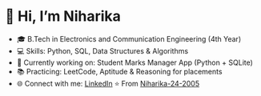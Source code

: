 # 👋 Hi, I’m Niharika

- 🎓 B.Tech in Electronics and Communication Engineering (4th Year)
- 💻 Skills: Python, SQL, Data Structures & Algorithms
- 🚀 Currently working on: Student Marks Manager App (Python + SQLite)
- 📚 Practicing: LeetCode, Aptitude & Reasoning for placements
- 🌐 Connect with me: [LinkedIn](linkedin.com/in/niharika-tatikonda-477672293)
⭐️ From [Niharika-24-2005](https://github.com/Niharika-24-2005)
